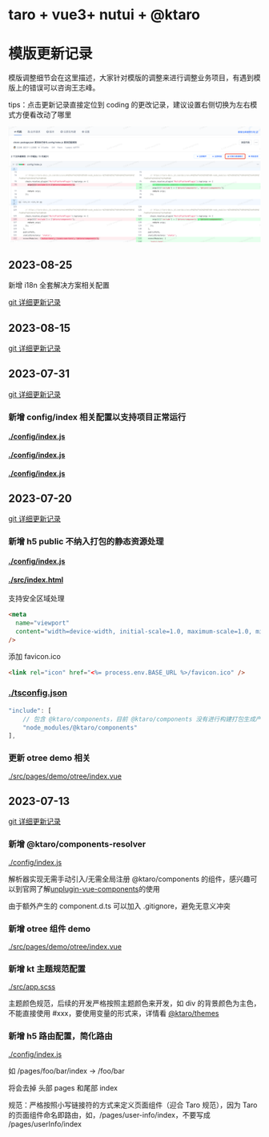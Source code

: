 # taro + vue3+ nutui + @ktaro

# 模版更新记录

模版调整细节会在这里描述，大家针对模版的调整来进行调整业务项目，有遇到模版上的错误可以咨询王志峰。

tips：点击更新记录直接定位到 coding 的更改记录，建议设置右侧切换为左右模式方便看改动了哪里

![Alt text](tmp.png)

## 2023-08-25

新增 i18n 全套解决方案相关配置

[git 详细更新记录](https://ktsoft.coding.net/p/chanpinuiyitihua/d/taro-vue3-nutui-template/git/commit/abc49e0c8461cae41b97471990185277e445df46)

## 2023-08-15

[git 详细更新记录](https://ktsoft.coding.net/p/chanpinuiyitihua/d/taro-vue3-nutui-template/git/commit/b9200f43ed8e3521a2732a3b910c4c926ce70915)

## 2023-07-31

[git 详细更新记录](https://ktsoft.coding.net/p/chanpinuiyitihua/d/taro-vue3-nutui-template/git/commit/df07c35e3fdfe9b110b4744f456121c9f295c478)

### 新增 config/index 相关配置以支持项目正常运行

#### [./config/index.js](./config/index.js#L79)

#### [./config/index.js](./config/index.js#L92)

#### [./config/index.js](./config/index.js#L150)

## 2023-07-20

[git 详细更新记录](https://ktsoft.coding.net/p/chanpinuiyitihua/d/taro-vue3-nutui-template/git/commit/85c08894a3aa80c40378bbc6114d38c68b0f4a98)

### 新增 h5 public 不纳入打包的静态资源处理

#### [./config/index.js](./config/index.js#L62)

#### [./src/index.html](./src/index.html)

支持安全区域处理

```html
<meta
  name="viewport"
  content="width=device-width, initial-scale=1.0, maximum-scale=1.0, minimum-scale=1.0, viewport-fit=cover"
/>
```

添加 favicon.ico

```html
<link rel="icon" href="<%= process.env.BASE_URL %>/favicon.ico" />
```

### [./tsconfig.json](./tsconfig.json)

```ts
"include": [
    // 包含 @ktaro/components，目前 @ktaro/components 没有进行构建打包生成产物.d.ts，不能被 component.d.s 识别，这里手动 include
    "node_modules/@ktaro/components"
],
```

### 更新 otree demo 相关

[./src/pages/demo/otree/index.vue](./src/pages/demo/otree/index.vue)

## 2023-07-13

[git 详细更新记录](https://ktsoft.coding.net/p/chanpinuiyitihua/d/taro-vue3-nutui-template/git/commit/9ab53bd149e3a92bc733c7e73eb44cc736a48601)

### 新增 @ktaro/components-resolver

[./config/index.js](./config/index.js)

解析器实现无需手动引入/无需全局注册 @ktaro/components 的组件，感兴趣可以到官网了解[unplugin-vue-components](https://github.com/antfu/unplugin-vue-components)的使用

由于额外产生的 component.d.ts 可以加入 .gitignore，避免无意义冲突

### 新增 otree 组件 demo

[./src/pages/demo/otree/index.vue](./src/pages/demo/otree/index.vue)

### 新增 kt 主题规范配置

[./src/app.scss](./src/app.scss)

主题颜色规范，后续的开发严格按照主题颜色来开发，如 div 的背景颜色为主色，不能直接使用 #xxx，要使用变量的形式来，详情看 [@ktaro/themes](https://ktsoft.coding.net/p/chanpinuiyitihua/d/ktaro/git/tree/master/packages/themes#user-content-ktarothemes)

### 新增 h5 路由配置，简化路由

[./config/index.js](./config/index.js)

如 /pages/foo/bar/index -> /foo/bar

将会去掉 头部 pages 和尾部 index

规范：严格按照小写链接符的方式来定义页面组件（迎合 Taro 规范），因为 Taro 的页面组件命名即路由，如，/pages/user-info/index，不要写成 /pages/userInfo/index

